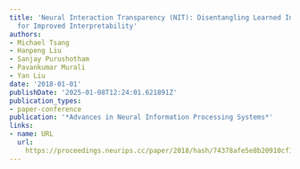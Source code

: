 ```yaml
---
title: 'Neural Interaction Transparency (NIT): Disentangling Learned Interactions
  for Improved Interpretability'
authors:
- Michael Tsang
- Hanpeng Liu
- Sanjay Purushotham
- Pavankumar Murali
- Yan Liu
date: '2018-01-01'
publishDate: '2025-01-08T12:24:01.621891Z'
publication_types:
- paper-conference
publication: '*Advances in Neural Information Processing Systems*'
links:
- name: URL
  url: 
    https://proceedings.neurips.cc/paper/2018/hash/74378afe5e8b20910cf1f939e57f0480-Abstract.html
---
```

